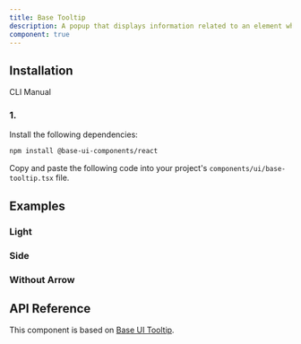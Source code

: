 ```yaml
---
title: Base Tooltip
description: A popup that displays information related to an element when the element receives keyboard focus or the mouse hovers over it. Built on top of Base UI Tooltip component with shadcn styling.
component: true
---
```


## Installation

CLI
Manual

### 1.

Install the following dependencies:

```bash
npm install @base-ui-components/react
```

Copy and paste the following code into your project's `components/ui/base-tooltip.tsx` file.

## Examples

### Light

### Side

### Without Arrow

## API Reference

This component is based on [Base UI Tooltip](https://base-ui.com/react/components/tooltip).
